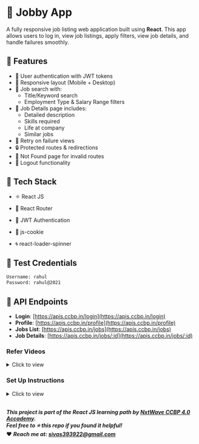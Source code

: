 # 💼 Jobby App

A fully responsive job listing web application built using **React**. This app allows users to log in, view job listings, apply filters, view job details, and handle failures smoothly.
<br/>

## 🚀 Features

- 🔐 User authentication with JWT tokens
- 📱 Responsive layout (Mobile + Desktop)
- 🧠 Job search with:
  - Title/Keyword search
  - Employment Type & Salary Range filters
- 📄 Job Details page includes:
  - Detailed description
  - Skills required
  - Life at company
  - Similar jobs
- 🔄 Retry on failure views
- 🔒 Protected routes & redirections
- 🚫 Not Found page for invalid routes
- 🚪 Logout functionality <br />

## 🧱 Tech Stack
- ⚛️ React JS

- 🧭 React Router

- 🔐 JWT Authentication

- 🍪 js-cookie

- 🌀 react-loader-spinner <br/>

## 🧪 Test Credentials 

```bash
Username: rahul
Password: rahul@2021
```

## 🔗 API Endpoints

- **Login**: [https://apis.ccbp.in/login](https://apis.ccbp.in/login)
- **Profile**: [https://apis.ccbp.in/profile](https://apis.ccbp.in/profile)
- **Jobs List**: [https://apis.ccbp.in/jobs](https://apis.ccbp.in/jobs)
- **Job Details**: [https://apis.ccbp.in/jobs/:id](https://apis.ccbp.in/jobs/:id) <br/>


### Refer Videos
<details>
<summary>Click to view</summary>
  
### ✅ Success View  
🔗 [Click to view](https://assets.ccbp.in/frontend/content/react-js/jobby-app-success-output-v0.mp4)

###  ❌ Failure View  
🔗 [Click to view](https://assets.ccbp.in/frontend/content/react-js/jobby-app-failure-output-v1.mp4)

<br/>
</details>

### Set Up Instructions

<details>
<summary>Click to view</summary>

- Download dependencies by running `npm install`
- Start up the app using `npm start`
</details>
<br/>

***This project is part of the React JS learning path by [NxtWave CCBP 4.0 Accademy](https://ccbp.in).***  
***Feel free to ⭐ this repo if you found it helpful!***  
❤️ ***Reach me at: [sivas393922@gmail.com](mailto:sivas393922@gmail.com)***

